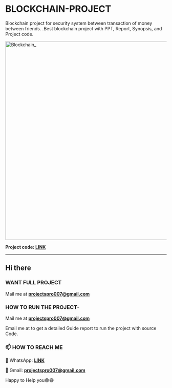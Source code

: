 # BLOCKCHAIN-PROJECT
Blockchain project for security system between transaction of money between friends. .Best blockchain project with PPT, Report, Synopsis, and Project code. 

<img width="619" alt="Blockchain_" src="https://user-images.githubusercontent.com/81471840/112984145-26ed7300-917c-11eb-928f-22737dfce7c8.PNG">


**Project code: [LINK](https://github.com/Projectshelp/Final-Year-Blockchain-Project/blob/main/Blockchain_Project.ipynb)**


**********************************************************************************************************************************************************
## Hi there

### WANT FULL PROJECT 

Mail me at **projectspro007@gmail.com**

### HOW TO RUN THE PROJECT-
Mail me at **projectspro007@gmail.com** 

Email me at  to get a detailed Guide report to run the project with source Code.

### 📫 HOW TO REACH ME 

💬 WhatsApp: **[LINK](https://wa.me/message/CHWN2AHCPMAZK1)**

💬 Gmail: **projectspro007@gmail.com**

Happy to Help you😄😅
